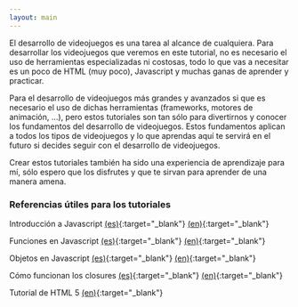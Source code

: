 ```yaml
---
layout: main
---
```


El desarrollo de videojuegos es una tarea al alcance de cualquiera. Para desarrollar los videojuegos que veremos en este tutorial,
no es necesario el uso de herramientas especializadas ni costosas, todo lo que vas a necesitar es un poco de HTML (muy poco),
Javascript y muchas ganas de aprender y practicar.

Para el desarrollo de videojuegos más grandes y avanzados si que es necesario el uso de dichas herramientas (frameworks, motores
de animación, ...), pero estos tutoriales son tan sólo para divertirnos y conocer los fundamentos del desarrollo de videojuegos.
Estos fundamentos aplican a todos los tipos de videojuegos y lo que aprendas aquí te servirá en el futuro si decides seguir con
el desarrollo de videojuegos.

Crear estos tutoriales también ha sido una experiencia de aprendizaje para mí, sólo espero que los disfrutes y que te sirvan para
aprender de una manera amena.


### Referencias útiles para los tutoriales

Introducción a Javascript [(es)](https://developer.mozilla.org/es/docs/Web/JavaScript/Una_re-introducci%C3%B3n_a_JavaScript){:target="\_blank"} [(en)](https://developer.mozilla.org/en-US/docs/Web/JavaScript/A_re-introduction_to_JavaScript){:target="\_blank"}

Funciones en Javascript [(es)](https://developer.mozilla.org/es/docs/Web/JavaScript/Guide/Funciones){:target="\_blank"} [(en)](https://developer.mozilla.org/en-US/docs/Web/JavaScript/Guide/Functions){:target="\_blank"}

Objetos en Javascript [(es)](https://developer.mozilla.org/es/docs/Web/JavaScript/Introducci%C3%B3n_a_JavaScript_orientado_a_objetos){:target="\_blank"} [(en)](https://developer.mozilla.org/en-US/docs/Learn/JavaScript/Objects){:target="\_blank"}

Cómo funcionan los closures [(es)](https://es.stackoverflow.com/questions/607?fromen=111102){:target="\_blank"} [(en)](https://stackoverflow.com/questions/111102/how-do-javascript-closures-work){:target="\_blank"}

Tutorial de HTML 5 [(en)](https://www.w3schools.com/html/){:target="\_blank"}
